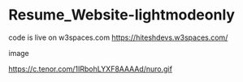 # Resume_Website-lightmodeonly

code is live on w3spaces.com
https://hiteshdevs.w3spaces.com/


image

https://c.tenor.com/1IRbohLYXF8AAAAd/nuro.gif
